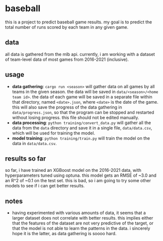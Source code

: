 # baseball

this is a project to predict baseball game results.
my goal is to predict the total number of runs scored by each team in any given game.

## data

all data is gathered from the mlb api.
currently, i am working with a dataset of team-level data of most games from 2016-2021 (inclusive).

## usage

* **data gathering**: `cargo run <season>` will gather data on all games by all teams in the given season. the data will be saved in `data/<season>/<home team id>`. the data of each game will be saved in a separate file within that directory, named `<date>.json`, where `<date>` is the date of the game. this will also save the progress of the data gathering in `data/progress.json`, so that the program can be stopped and restarted without losing progress. this file should not be edited manually.
* **data processing**: `python training/convert_data.py` will gather all the data from the `data` directory and save it in a single file, `data/data.csv`, which will be used for training the model.
* **model training**: `python training/train.py` will train the model on the data in `data/data.csv`.

## results so far

so far, i have trained an XGBoost model on the 2016-2021 data, with hyperparameters tuned using optuna.
this model gets an RMSE of ~3.0 and an R^2 of ~0.1 on the test set. this is bad, so i am going to try some other models to see if i can get better results.

## notes

* having experimented with various amounts of data, it seems that a larger dataset does not correlate with better results. this implies either that the features of the dataset are not very predictive of the target, or that the model is not able to learn the patterns in the data. i sincerely hope it is the latter, as data gathering is soooo hard.